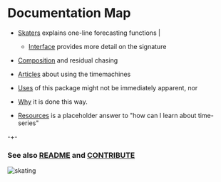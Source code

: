 

# Documentation Map


- [Skaters](https://microprediction.github.io/timemachines/skaters.html) explains one-line forecasting functions
    |
    - [Interface](https://microprediction.github.io/timemachines/interface.html) provides more detail on the signature
    
- [Composition](https://microprediction.github.io/timemachines/composition.html) and residual chasing
- [Articles](https://microprediction.github.io/timemachines/articles.html) about using the timemachines
- [Uses](https://microprediction.github.io/timemachines/interface.html) of this package might not be immediately apparent, nor
- [Why](https://microprediction.github.io/timemachines/interface.html) it is done this way.
- [Resources](https://microprediction.github.io/timemachines/resources.html) is a placeholder answer to "how can I learn about time-series"


-+- 

### See also [README](https://github.com/microprediction/timemachines/blob/main/README.md) and [CONTRIBUTE](https://github.com/microprediction/timemachines/blob/main/CONTRIBUTE.md) 


![skating](https://i.imgur.com/elu5muO.png)

